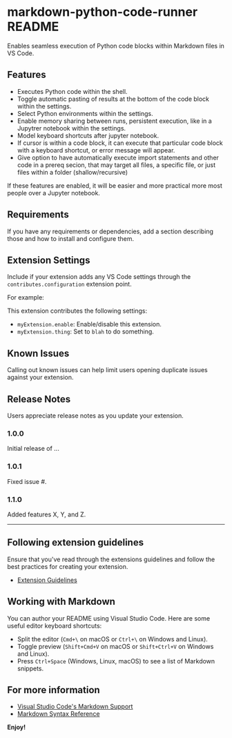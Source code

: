 # markdown-python-code-runner README

Enables seamless execution of Python code blocks within Markdown files in VS Code.

## Features

- Executes Python code within the shell.
- Toggle automatic pasting of results at the bottom of the code block within the settings.
- Select Python environments within the settings.
- Enable memory sharing between runs, persistent execution, like in a Jupytrer notebook within the settings.
- Model keyboard shortcuts after jupyter notebook.
- If cursor is within a code block, it can execute that particular code block with a keyboard shortcut, or error message will appear.
- Give option to have automatically execute import statements and other code in a prereq secion, that may target all files, a specific file, or just files within a folder (shallow/recursive)

If these features are enabled, it will be easier and more practical more most people over a Jupyter notebook.

## Requirements

If you have any requirements or dependencies, add a section describing those and how to install and configure them.

## Extension Settings

Include if your extension adds any VS Code settings through the `contributes.configuration` extension point.

For example:

This extension contributes the following settings:

* `myExtension.enable`: Enable/disable this extension.
* `myExtension.thing`: Set to `blah` to do something.

## Known Issues

Calling out known issues can help limit users opening duplicate issues against your extension.

## Release Notes

Users appreciate release notes as you update your extension.

### 1.0.0

Initial release of ...

### 1.0.1

Fixed issue #.

### 1.1.0

Added features X, Y, and Z.

---

## Following extension guidelines

Ensure that you've read through the extensions guidelines and follow the best practices for creating your extension.

* [Extension Guidelines](https://code.visualstudio.com/api/references/extension-guidelines)

## Working with Markdown

You can author your README using Visual Studio Code. Here are some useful editor keyboard shortcuts:

* Split the editor (`Cmd+\` on macOS or `Ctrl+\` on Windows and Linux).
* Toggle preview (`Shift+Cmd+V` on macOS or `Shift+Ctrl+V` on Windows and Linux).
* Press `Ctrl+Space` (Windows, Linux, macOS) to see a list of Markdown snippets.

## For more information

* [Visual Studio Code's Markdown Support](http://code.visualstudio.com/docs/languages/markdown)
* [Markdown Syntax Reference](https://help.github.com/articles/markdown-basics/)

**Enjoy!**
